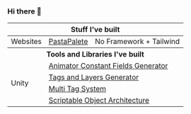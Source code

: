 ### Hi there 👋

<table>
    <thead>
        <tr>
            <th colspan=3>Stuff I've built</th>
        </tr>
    </thead>
    <tbody>
        <tr>
            <td rowspan=1>Websites</td>
            <td colspan=1> 
                <a href="https://mfragger.github.io/PastaPalete/">
                  PastaPalete
                </a> 
            </td>
            <td>No Framework + Tailwind</td>
        </tr>
        <tr>
            <th colspan=3>
              Tools and Libraries I've built
            </th>
        </tr>
        <tr>
            <td rowspan=5>Unity</td>
        </tr>
        <tr>
            <td colspan=2>
              <a href="https://github.com/mfragger/AnimatorConstantFieldsGenerator">
                  Animator Constant Fields Generator
              </a> 
            </td>
        </tr>
        <tr>
            <td colspan=2>
                <a href="https://github.com/mfragger/TagsAndLayersGenerator">
                  Tags and Layers Generator
                </a>
            </td>
        </tr>
        <tr>
            <td colspan=2>
                <a href="https://github.com/mfragger/MultiTagSystem">
                  Multi Tag System
                </a>
            </td>
        </tr>
        <tr>
            <td colspan=2>
                <a href="https://github.com/mfragger/ScriptableObjectArchitecture">
                  Scriptable Object Architecture
                </a>
            </td>
        </tr>
    </tbody>
</table>
